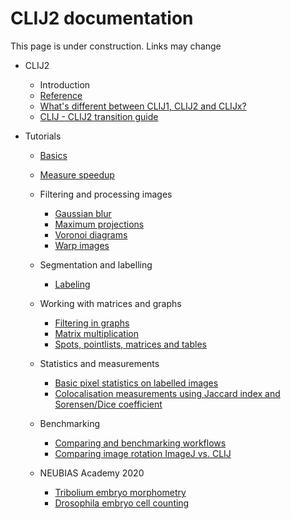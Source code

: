 # CLIJ2 documentation

This page is under construction. Links may change

* CLIJ2
  * Introduction
  * [Reference](https://clij.github.io/clij2-docs/reference)
  * [What's different between CLIJ1, CLIJ2 and CLIJx?](https://clij.github.io/clij2-docs/clij12xAPIcomparison)
  * [CLIJ - CLIJ2 transition guide](clij2_transition_notes)

* Tutorials
  * [Basics](https://clij.github.io/clij2-docs/md/basics/)
  * [Measure speedup](https://clij.github.io/clij2-docs/md/benchmarking/)
  * Filtering and processing images
    * [Gaussian blur](https://clij.github.io/clij2-docs/md/blur/)
    * [Maximum projections](https://clij.github.io/clij2-docs/md/maxiumProjection/)
    * [Voronoi diagrams](https://clij.github.io/clij2-docs/md/voronoi/)
    * [Warp images](https://clij.github.io/clij2-docs/md/applyVectorFieldMD/)

  * Segmentation and labelling
    * [Labeling](https://clij.github.io/clij2-docs/md/labeling/)

  * Working with matrices and graphs
    * [Filtering in graphs](https://clij.github.io/clij2-docs/md/filtering_in_graphs/)
    * [Matrix multiplication](https://clij.github.io/clij2-docs/md/matrix_multiply/)
    * [Spots, pointlists, matrices and tables](https://clij.github.io/clij2-docs/md/spots_pointlists_matrices_tables/)
    
  * Statistics and measurements
    * [Basic pixel statistics on labelled images](https://clij.github.io/clij2-docs/md/measure_statistics/)
    * [Colocalisation measurements using Jaccard index and Sorensen/Dice coefficient](https://clij.github.io/clij2-docs/md/measure_overlap/)

  * Benchmarking
    * [Comparing and benchmarking workflows](https://clij.github.io/clij2-docs/md/compare_workflows/)
    * [Comparing image rotation ImageJ vs. CLIJ](https://clij.github.io/clij2-docs/md/rotate_comparison/)
    
  * NEUBIAS Academy 2020
    * [Tribolium embryo morphometry](https://clij.github.io/clij2-docs/md/tribolium_morphometry/)
    * [Drosophila embryo cell counting](https://clij.github.io/clij2-docs/md/drosophila_max_cylinder_projection/)


